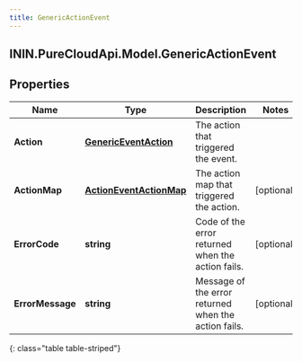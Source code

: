 ```yaml
---
title: GenericActionEvent
---
```

## ININ.PureCloudApi.Model.GenericActionEvent

## Properties

|Name | Type | Description | Notes|
|------------ | ------------- | ------------- | -------------|
| **Action** | [**GenericEventAction**](GenericEventAction.html) | The action that triggered the event. | |
| **ActionMap** | [**ActionEventActionMap**](ActionEventActionMap.html) | The action map that triggered the action. | [optional] |
| **ErrorCode** | **string** | Code of the error returned when the action fails. | [optional] |
| **ErrorMessage** | **string** | Message of the error returned when the action fails. | [optional] |
{: class="table table-striped"}


